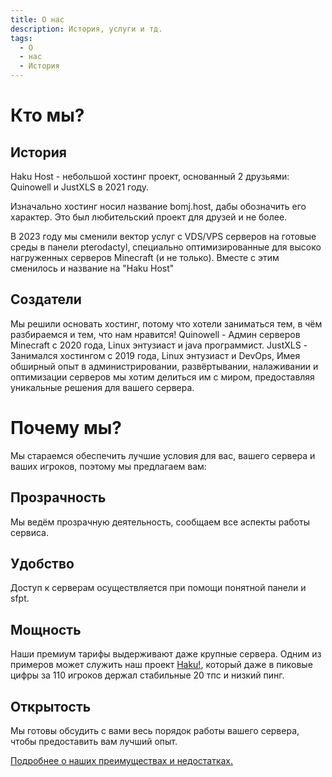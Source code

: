 ```yaml
---
title: О нас
description: История, услуги и тд.
tags:
  - О
  - нас
  - История
---
```


# Кто мы?
## История
Haku Host - небольшой хостинг проект, основанный 2 друзьями: Quinowell и JustXLS в 2021 году.

Изначально хостинг носил название bomj.host, дабы обозначить его характер. Это был любительский проект для друзей и не более.

В 2023 году мы сменили вектор услуг с VDS/VPS серверов на готовые среды в панели pterodactyl, специально оптимизированные для высоко нагруженных серверов Minecraft (и не только). Вместе с этим сменилось и название на "Haku Host"
## Создатели
Мы решили основать хостинг, потому что хотели заниматься тем, в чём разбираемся и тем, что нам нравится!
Quinowell - Админ серверов Minecraft с 2020 года, Linux энтузиаст и java программист.
JustXLS - Занимался хостингом с 2019 года, Linux энтузиаст и DevOps,
Имея обширный опыт в администрировании, развёртывании, налаживании и оптимизации серверов мы хотим делиться им с миром, предоставляя уникальные решения для вашего сервера.

# Почему мы?
Мы стараемся обеспечить лучшие условия для вас, вашего сервера и ваших игроков, поэтому мы предлагаем вам:
## Прозрачность
Мы ведём прозрачную деятельность, сообщаем все аспекты работы сервиса.
## Удобство
Доступ к серверам осуществляется при помощи понятной панели и sfpt.
## Мощность
Наши премиум тарифы выдерживают даже крупные сервера.
Одним из примеров может служить наш проект [Haku!](https://haku.su), который даже в пиковые цифры за 110 игроков держал стабильные 20 тпс и низкий пинг.
## Открытость
Мы готовы обсудить с вами весь порядок работы вашего сервера, чтобы предоставить вам лучший опыт.

[Подробнее о наших преимуществах и недостатках.](/features/why-us)
